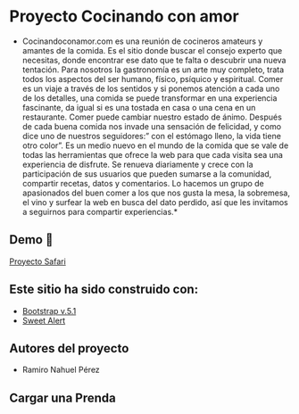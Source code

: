 # Proyecto Cocinando con amor 

* Cocinandoconamor.com es una reunión de cocineros amateurs y
              amantes de la comida. Es el sitio donde buscar el consejo experto
              que necesitas, donde encontrar ese dato que te falta o descubrir
              una nueva tentación. Para nosotros la gastronomía es un arte muy
              completo, trata todos los aspectos del ser humano, físico,
              psíquico y espiritual. Comer es un viaje a través de los sentidos
              y si ponemos atención a cada uno de los detalles, una comida se
              puede transformar en una experiencia fascinante, da igual si es
              una tostada en casa o una cena en un restaurante. Comer puede
              cambiar nuestro estado de ánimo. Después de cada buena comida nos
              invade una sensación de felicidad, y como dice uno de nuestros
              seguidores:” con el estómago lleno, la vida tiene otro color”. Es
              un medio nuevo en el mundo de la comida que se vale de todas las
              herramientas que ofrece la web para que cada visita sea una
              experiencia de disfrute. Se renueva diariamente y crece con la
              participación de sus usuarios que pueden sumarse a la comunidad,
              compartir recetas, datos y comentarios. Lo hacemos un grupo de
              apasionados del buen comer a los que nos gusta la mesa, la
              sobremesa, el vino y surfear la web en busca del dato perdido, así
              que les invitamos a seguirnos para compartir experiencias.*


## Demo 🧷

[Proyecto Safari](https://safarikinds.netlify.app/)


## Este sitio ha sido construido con:

- [Bootstrap v.5.1](https://getbootstrap.com/docs/5.1/getting-started/introduction/)
- [Sweet Alert](https://sweetalert2.github.io/)


## Autores del proyecto

- Ramiro Nahuel Pérez

## Cargar una Prenda








